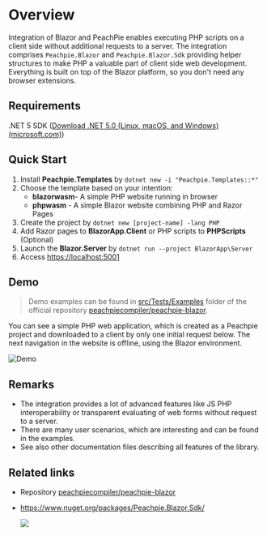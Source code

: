 # Overview

Integration of Blazor and PeachPie enables executing PHP scripts on a client side without additional requests to a server. The integration comprises `Peachpie.Blazor` and `Peachpie.Blazor.Sdk` providing helper structures to make PHP a valuable part of client side web development. Everything is built on top of the Blazor platform, so you don't need any browser extensions.

## Requirements

.NET 5 SDK ([Download .NET 5.0 (Linux, macOS, and Windows) (microsoft.com)](https://dotnet.microsoft.com/download/dotnet/5.0))

## Quick Start

1. Install **Peachpie.Templates** by `dotnet new -i "Peachpie.Templates::*"`
2. Choose the template based on your intention:
   - **blazorwasm**- A simple PHP website running in browser
   - **phpwasm** - A simple Blazor website combining PHP and Razor Pages
3. Create the project by `dotnet new [project-name] -lang PHP`
4. Add Razor pages to **BlazorApp.Client** or PHP scripts to **PHPScripts** (Optional)
5. Launch the **Blazor.Server** by `dotnet run --project BlazorApp\Server`
6. Access [https://localhost:5001](https://localhost:5001/)

## Demo

> Demo examples can be found in [src/Tests/Examples](https://github.com/peachpiecompiler/peachpie-blazor/tree/master/src/Tests/Examples) folder of the official repository [peachpiecompiler/peachpie-blazor](https://github.com/peachpiecompiler/peachpie-blazor).

You can see a simple PHP web application, which is created as a Peachpie project and downloaded to a client by only one initial request below. The next navigation in the website is offline, using the Blazor environment.

![Demo](./images/video1.gif)

## Remarks

- The integration provides a lot of advanced features like JS PHP interoperability or transparent evaluating of web forms without request to a server.
- There are many user scenarios, which are interesting and can be found in the examples.
- See also other documentation files describing all features of the library.

## Related links

- Repository [peachpiecompiler/peachpie-blazor](https://github.com/peachpiecompiler/peachpie-blazor/blob/master/README.md)

- https://www.nuget.org/packages/Peachpie.Blazor.Sdk/

  <a href="https://www.nuget.org/packages/Peachpie.Blazor.Sdk/"><img src="https://img.shields.io/nuget/v/Peachpie.Blazor.Sdk.svg?style=flat"></a>